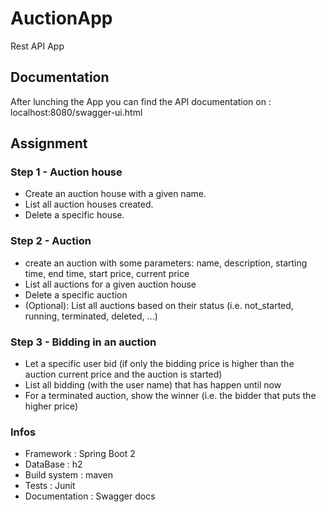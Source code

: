 # AuctionApp
Rest API App

## Documentation
After lunching the App you can find the API documentation on : localhost:8080/swagger-ui.html

## Assignment
### Step 1 - Auction house
- Create an auction house with a given name.
- List all auction houses created.
- Delete a specific house.
### Step 2 - Auction
- create an auction with some parameters: name, description, starting time, end time, start
price, current price
- List all auctions for a given auction house
- Delete a specific auction
- (Optional): List all auctions based on their status (i.e. not_started, running, terminated,
deleted, ...)
### Step 3 - Bidding in an auction
- Let a specific user bid (if only the bidding price is higher than the auction current price and
the auction is started)
- List all bidding (with the user name) that has happen until now
- For a terminated auction, show the winner (i.e. the bidder that puts the higher price)
### Infos
- Framework : Spring Boot 2
- DataBase : h2
- Build system : maven
- Tests : Junit
- Documentation : Swagger docs
